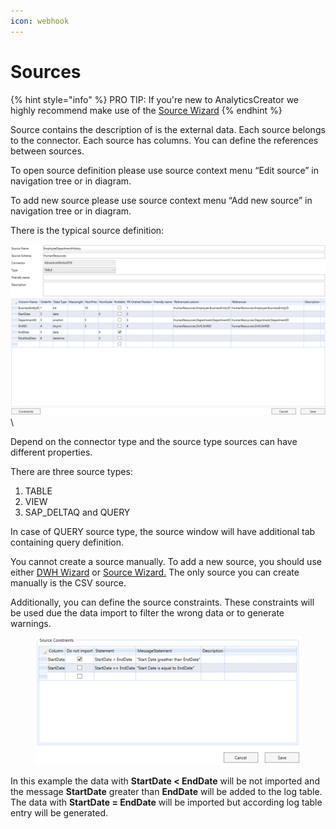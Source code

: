 ```yaml
---
icon: webhook
---
```


# Sources

{% hint style="info" %}
PRO TIP: If you're new to AnalyticsCreator we highly recommend make use of the [Source Wizard](source-wizard.md)
{% endhint %}



Source contains the description of is the external data. Each source belongs to the connector. Each source has columns. You can define the references between sources.

To open source definition please use source context menu “Edit source” in navigation tree or in diagram.

To add new source please use source context menu “Add new source” in navigation tree or in diagram.

There is the typical source definition:

![](<../../.gitbook/assets/image (1) (1).png>)\


Depend on the connector type and the source type sources can have different properties.

There are three source types:&#x20;

1. TABLE
2. &#x20;VIEW
3. SAP\_DELTAQ and QUERY

In case of QUERY source type, the source window will have additional tab containing query definition.

You cannot create a source manually. To add a new source, you should use either [DWH Wizard](dwh-wizard.md) or [Source Wizard.](source-wizard.md) The only source you can create manually is the CSV source.

Additionally, you can define the source constraints. These constraints will be used due the data import to filter the wrong data or to generate warnings.

<figure><img src="../../.gitbook/assets/image (2).png" alt=""><figcaption></figcaption></figure>

In this example the data with **StartDate < EndDate** will be not imported and the message **StartDate** greater than **EndDate** will be added to the log table. The data with **StartDate = EndDate** will be imported but according log table entry will be generated.

###
